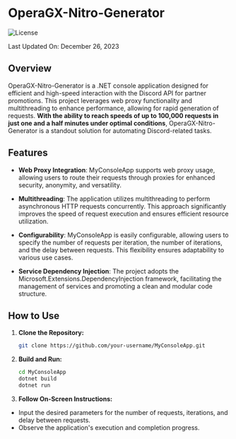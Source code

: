 # OperaGX-Nitro-Generator

![License](https://img.shields.io/badge/license-MIT-blue)

Last Updated On: December 26, 2023

## Overview

OperaGX-Nitro-Generator is a .NET console application designed for efficient and high-speed interaction with the Discord API for partner promotions. This project leverages web proxy functionality and multithreading to enhance performance, allowing for rapid generation of requests.
**With the ability to reach speeds of up to 100,000 requests in just one and a half minutes under optimal conditions**, OperaGX-Nitro-Generator is a standout solution for automating Discord-related tasks.

## Features

- **Web Proxy Integration**: MyConsoleApp supports web proxy usage, allowing users to route their requests through proxies for enhanced security, anonymity, and versatility.

- **Multithreading**: The application utilizes multithreading to perform asynchronous HTTP requests concurrently. This approach significantly improves the speed of request execution and ensures efficient resource utilization.

- **Configurability**: MyConsoleApp is easily configurable, allowing users to specify the number of requests per iteration, the number of iterations, and the delay between requests. This flexibility ensures adaptability to various use cases.

- **Service Dependency Injection**: The project adopts the Microsoft.Extensions.DependencyInjection framework, facilitating the management of services and promoting a clean and modular code structure.

## How to Use

1. **Clone the Repository:**
   ```bash
   git clone https://github.com/your-username/MyConsoleApp.git
   ```
2. **Build and Run:**

   ```bash
   cd MyConsoleApp
   dotnet build
   dotnet run
   ```

3. **Follow On-Screen Instructions:**

- Input the desired parameters for the number of requests, iterations, and delay between requests.
- Observe the application's execution and completion progress.
